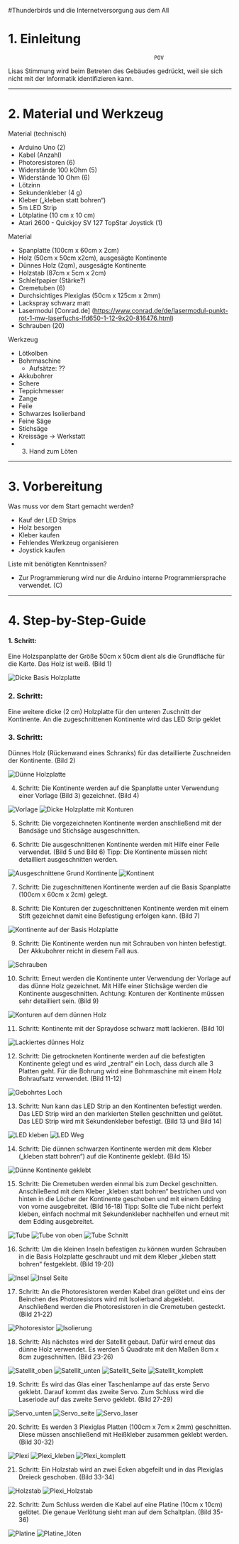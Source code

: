 #Thunderbirds und die Internetversorgung aus dem All

# 1. Einleitung
                                                  POV
 Lisas Stimmung wird beim Betreten des Gebäudes gedrückt, weil sie sich nicht mit der Informatik identifizieren kann.
 
---
 

# 2. Material und Werkzeug

Material (technisch)
* Arduino Uno (2)
* Kabel (Anzahl)
* Photoresistoren (6)
* Widerstände 100 kOhm (5)
* Widerstände 10 Ohm (6) 
* Lötzinn
* Sekundenkleber (4 g)
* Kleber („kleben statt bohren“)
* 5m LED Strip
* Lötplatine (10 cm x 10 cm)
* Atari 2600 - Quickjoy SV 127 TopStar Joystick (1)

Material
* Spanplatte (100cm x 60cm x 2cm)
* Holz (50cm x 50cm x2cm), ausgesägte Kontinente
* Dünnes Holz (2qm), ausgesägte Kontinente
* Holzstab (87cm x 5cm x 2cm)
* Schleifpapier (Stärke?)
* Cremetuben (6)
* Durchsichtiges Plexiglas (50cm x 125cm x 2mm)
* Lackspray schwarz matt
* Lasermodul [Conrad.de] (https://www.conrad.de/de/lasermodul-punkt-rot-1-mw-laserfuchs-lfd650-1-12-9x20-816476.html)
* Schrauben (20)

Werkzeug
* Lötkolben
* Bohrmaschine
   * Aufsätze: ??
* Akkubohrer 
* Schere
* Teppichmesser
* Zange
* Feile
* Schwarzes Isolierband
* Feine Säge
* Stichsäge 
* Kreissäge -> Werkstatt
* 3. Hand zum Löten

---

# 3. Vorbereitung
Was muss vor dem Start gemacht werden?
* Kauf der LED Strips
* Holz besorgen
* Kleber kaufen
* Fehlendes Werkzeug organisieren
* Joystick kaufen

Liste mit benötigten Kenntnissen?
* Zur Programmierung wird nur die Arduino interne Programmiersprache verwendet. (C) 

---

# 4. Step-by-Step-Guide

#### 1. Schritt: 
Eine Holzspanplatte der Größe 50cm x 50cm dient als die Grundfläche für die Karte. Das Holz ist weiß. (Bild 1)

![Dicke Basis Holzplatte](/pictures/Bild_1.png)

### 2. Schritt: 
Eine weitere dicke (2 cm) Holzplatte für den unteren Zuschnitt der Kontinente. An die zugeschnittenen Kontinente wird das LED Strip geklet

### 3. Schritt: 
Dünnes Holz (Rückenwand eines Schranks) für das detaillierte Zuschneiden der Kontinente. (Bild 2)

![Dünne Holzplatte](/pictures/Bild_2.png)

4. Schritt:
Die Kontinente werden auf die Spanplatte unter Verwendung einer Vorlage (Bild 3) gezeichnet. (Bild 4)

![Vorlage](/pictures/Bild_3.png)
![Dicke Holzplatte mit Konturen](/pictures/Bild_4.png)

5. Schritt:
Die vorgezeichneten Kontinente werden anschließend mit der Bandsäge und Stichsäge ausgeschnitten.

6. Schritt:
Die ausgeschnittenen Kontinente werden mit Hilfe einer Feile verwendet. (Bild 5 und Bild 6)
Tipp: Die Kontinente müssen nicht detailliert ausgeschnitten werden. 

![Ausgeschnittene Grund Kontinente](/pictures/Bild_5.png)
![Kontinent](/pictures/Bild_6.png)

7. Schritt:
Die zugeschnittenen Kontinente werden auf die Basis Spanplatte (100cm x 60cm x 2cm) gelegt. 

8. Schritt:
Die Konturen der zugeschnittenen Kontinente werden mit einem Stift gezeichnet damit eine Befestigung erfolgen kann. (Bild 7)

![Kontinente auf der Basis Holzplatte](/pictures/Bild_7.png)

9. Schritt:
Die Kontinente werden nun mit Schrauben von hinten befestigt. Der Akkubohrer reicht in diesem Fall aus.

![Schrauben](/pictures/Bild_8.png)

10. Schritt:
Erneut werden die Kontinente unter Verwendung der Vorlage auf das dünne Holz gezeichnet. Mit Hilfe einer Stichsäge werden die Kontinente ausgeschnitten.
Achtung: Konturen der Kontinente müssen sehr detailliert sein. (Bild 9)

![Konturen auf dem dünnen Holz](/pictures/Bild_9.png)

11. Schritt:
Kontinente mit der Spraydose schwarz matt lackieren. (Bild 10)

![Lackiertes dünnes Holz](/pictures/Bild_10.png)

12. Schritt:
Die getrockneten Kontinente werden auf die befestigten Kontinente gelegt und es wird „zentral“ ein Loch, dass durch alle 3 Platten geht. Für die Bohrung wird eine Bohrmaschine mit einem Holz Bohraufsatz verwendet. (Bild 11-12)

![Gebohrtes Loch](/pictures/Bild_12.png)

13. Schritt:
Nun kann das LED Strip an den Kontinenten befestigt werden. Das LED Strip wird an den markierten Stellen geschnitten und gelötet. Das LED Strip wird mit Sekundenkleber befestigt. (Bild 13 und Bild 14)

![LED kleben](/pictures/Bild_13.png)
![LED Weg](/pictures/Bild_14.png)

14. Schritt:
Die dünnen schwarzen Kontinente werden mit dem Kleber („kleben statt bohren“) auf die Kontinente geklebt. (Bild 15)

![Dünne Kontinente geklebt](/pictures/Bild_15.png)

15. Schritt:
Die Cremetuben werden einmal bis zum Deckel geschnitten. Anschließend mit dem Kleber „kleben statt bohren“ bestrichen und von hinten in die Löcher der Kontinente geschoben und mit einem Edding von vorne ausgebreitet. (Bild 16-18)
Tipp: Sollte die Tube nicht perfekt kleben, einfach nochmal mit Sekundenkleber nachhelfen und erneut mit dem Edding ausgebreitet.

![Tube](/pictures/Bild_16.png)
![Tube von oben](/pictures/Bild_17.png)
![Tube Schnitt](/pictures/Bild_18.png)

16. Schritt:
Um die kleinen Inseln befestigen zu können wurden Schrauben in die Basis Holzplatte geschraubt und mit dem Kleber „kleben statt bohren“ festgeklebt. (Bild 19-20)

![Insel](/pictures/Bild_19.png)
![Insel Seite](pictures/Bild_20.png)

17. Schritt:
An die Photoresistoren werden Kabel dran gelötet und eins der Beinchen des Photoresistors wird mit Isolierband abgeklebt. Anschließend werden die Photoresistoren in die Cremetuben gesteckt. (Bild 21-22)

![Photoresistor](/pictures/Bild_21.png)
![Isolierung](/pictures/Bild_22.png)

18. Schritt:
Als nächstes wird der Satellit gebaut. Dafür wird erneut das dünne Holz verwendet. Es werden 5 Quadrate mit den Maßen 8cm x 8cm zugeschnitten. (Bild 23-26)

![Satellit_oben](/pictures/Bild_23.png)
![Satellit_unten](/pictures/Bild_24.png)
![Satellit_Seite](/pictures/Bild_25.png)
![Satellit_komplett](/pictures/Bild_26.png)

19. Schritt:
Es wird das Glas einer Taschenlampe auf das erste Servo geklebt. Darauf kommt das zweite Servo. Zum Schluss wird die Laseriode auf das zweite Servo geklebt. (Bild 27-29)

![Servo_unten](/pictures/Bild_27.png)
![Servo_seite](/pictures/Bild_28.png)
![Servo_laser](/pictures/Bild_29.png)

20. Schritt:
Es werden 3 Plexiglas Platten (100cm x 7cm x 2mm) geschnitten. Diese müssen anschließend mit Heißkleber zusammen geklebt werden. (Bild 30-32)

![Plexi](/pictures/Bild_30.png)
![Plexi_kleben](/pictures/Bild_31.png)
![Plexi_komplett](/pictures/Bild_32.png)

21. Schritt:
Ein Holzstab wird an zwei Ecken abgefeilt und in das Plexiglas Dreieck geschoben. (Bild 33-34)

![Holzstab](/pictures/Bild_32.png)
![Plexi_Holzstab](/pictures/Bild_33.png)

22. Schritt:
Zum Schluss werden die Kabel auf eine Platine (10cm x 10cm) gelötet.
Die genaue Verlötung sieht man auf dem Schaltplan. (Bild 35-36)

![Platine](/pictures/Bild_34.png)
![Platine_löten](/pictures/Bild_35.png)














